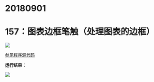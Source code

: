 # 20180901

# 157：图表边框笔触（处理图表的边框）

<img src="http://image.renkaigis.com/keepcoding/2018090101.png">

<a href="https://github.com/renkaigis/KeepCoding/tree/master/2018/09/01" target="_blank">参见程序源代码</a>

**运行结果：**

<img src="http://image.renkaigis.com/keepcoding/2018090102.png">